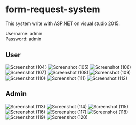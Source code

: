 # form-request-system
 
This system write with ASP.NET on visual studio 2015.

Username: admin <br> 
Password: admin
 

## User
![Screenshot (104)](https://user-images.githubusercontent.com/74011230/122663302-efff8a00-d1cb-11eb-941b-d3c51806427a.png)
![Screenshot (105)](https://user-images.githubusercontent.com/74011230/122663308-f42ba780-d1cb-11eb-8d5a-d80f9b3a09c6.png)
![Screenshot (106)](https://user-images.githubusercontent.com/74011230/122663289-dcecba00-d1cb-11eb-9426-eb70c9446edf.png)
![Screenshot (107)](https://user-images.githubusercontent.com/74011230/122663291-e1b16e00-d1cb-11eb-95a1-17603f8fff99.png)
![Screenshot (108)](https://user-images.githubusercontent.com/74011230/122663294-e37b3180-d1cb-11eb-89bc-73c81b92596e.png)
![Screenshot (109)](https://user-images.githubusercontent.com/74011230/122663296-e70eb880-d1cb-11eb-955a-27f61b9586e7.png)
![Screenshot (110)](https://user-images.githubusercontent.com/74011230/122663297-e8d87c00-d1cb-11eb-9e9b-4b80e757f378.png)
![Screenshot (111)](https://user-images.githubusercontent.com/74011230/122663298-ea09a900-d1cb-11eb-9e6f-74890f27c88d.png)
![Screenshot (112)](https://user-images.githubusercontent.com/74011230/122663300-ee35c680-d1cb-11eb-8b5d-efb34dec021f.png)

## Admin
![Screenshot (113)](https://user-images.githubusercontent.com/74011230/122663334-38b74300-d1cc-11eb-9101-3a4514a03b29.png)
![Screenshot (114)](https://user-images.githubusercontent.com/74011230/122663336-3ce36080-d1cc-11eb-9e60-e52d2bea37f5.png)
![Screenshot (115)](https://user-images.githubusercontent.com/74011230/122663338-41a81480-d1cc-11eb-9a23-1bd603b9b43c.png)
![Screenshot (116)](https://user-images.githubusercontent.com/74011230/122663341-4371d800-d1cc-11eb-98a7-5c8f9cf5612d.png)
![Screenshot (117)](https://user-images.githubusercontent.com/74011230/122663343-47055f00-d1cc-11eb-9338-6dc57cbbd98a.png)
![Screenshot (118)](https://user-images.githubusercontent.com/74011230/122663344-48368c00-d1cc-11eb-9adb-a0a08ad6b9ef.png)
![Screenshot (119)](https://user-images.githubusercontent.com/74011230/122663345-4a004f80-d1cc-11eb-8921-373225bf8728.png)
![Screenshot (120)](https://user-images.githubusercontent.com/74011230/122663347-4bca1300-d1cc-11eb-9aac-48d089c5264a.png)
